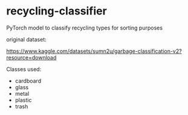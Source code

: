 # recycling-classifier
PyTorch model to classify recycling types for sorting purposes

original dataset:

https://www.kaggle.com/datasets/sumn2u/garbage-classification-v2?resource=download

Classes used:
- cardboard
- glass
- metal
- plastic
- trash